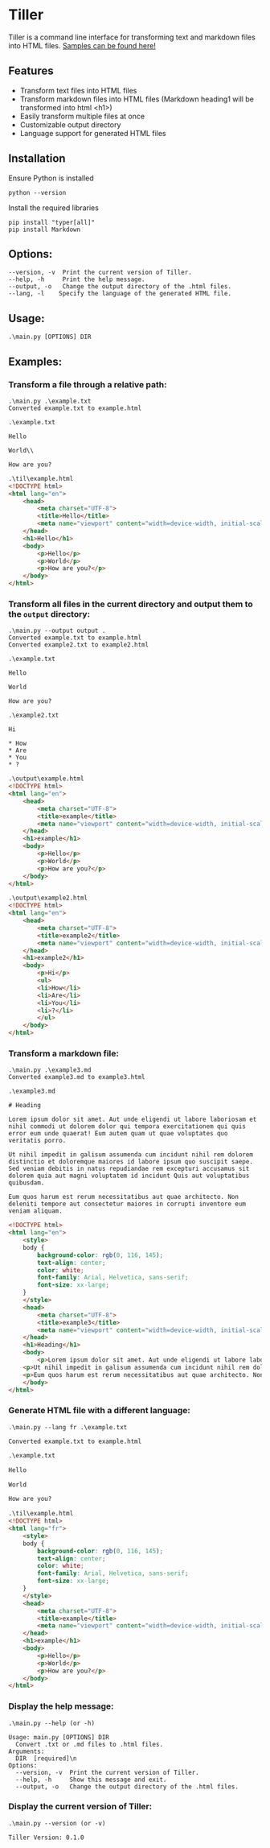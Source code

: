 # Tiller
Tiller is a command line interface for transforming text and markdown files into HTML files. 
[Samples can be found here!](https://namatuzio.github.io/tiller/)

## Features

- Transform text files into HTML files
- Transform markdown files into HTML files (Markdown heading1 will be transformed into html \<h1\>)
- Easily transform multiple files at once
- Customizable output directory
- Language support for generated HTML files

## Installation

Ensure Python is installed

`python --version`

Install the required libraries

```
pip install "typer[all]"
pip install Markdown
```

## Options:

    --version, -v  Print the current version of Tiller.
    --help, -h     Print the help message.
    --output, -o   Change the output directory of the .html files.
    --lang, -l    Specify the language of the generated HTML file.

## Usage:

    .\main.py [OPTIONS] DIR

## Examples:

### Transform a file through a relative path:

```
.\main.py .\example.txt
Converted example.txt to example.html
```

```
.\example.txt

Hello

World\\

How are you?
```

```html
.\til\example.html
<!DOCTYPE html>
<html lang="en">
    <head>
        <meta charset="UTF-8">
        <title>Hello</title>
        <meta name="viewport" content="width=device-width, initial-scale=1">
    </head>
    <h1>Hello</h1>
    <body>
        <p>Hello</p>
		<p>World</p>
		<p>How are you?</p>
    </body>
</html>
```

### Transform all files in the current directory and output them to the `output` directory:

    .\main.py --output output .
    Converted example.txt to example.html
    Converted example2.txt to example2.html


```
.\example.txt

Hello

World

How are you?
```

```
.\example2.txt

Hi

* How
* Are
* You
* ?
```

```html
.\output\example.html
<!DOCTYPE html>
<html lang="en">
    <head>
        <meta charset="UTF-8">
        <title>example</title>
        <meta name="viewport" content="width=device-width, initial-scale=1">
    </head>
    <h1>example</h1>
    <body>
        <p>Hello</p>
		<p>World</p>
		<p>How are you?</p>
    </body>
</html>
```

```html
.\output\example2.html
<!DOCTYPE html>
<html lang="en">
    <head>
        <meta charset="UTF-8">
        <title>example2</title>
        <meta name="viewport" content="width=device-width, initial-scale=1">
    </head>
    <h1>example2</h1>
    <body>
        <p>Hi</p>
		<ul>
		<li>How</li>
		<li>Are</li>
		<li>You</li>
		<li>?</li>
		</ul>
    </body>
</html>
```
### Transform a markdown file:
```
.\main.py .\example3.md
Converted example3.md to example3.html
```
```
.\example3.md

# Heading

Lorem ipsum dolor sit amet. Aut unde eligendi ut labore laboriosam et nihil commodi ut dolorem dolor qui tempora exercitationem qui quis error eum unde quaerat! Eum autem quam ut quae voluptates quo veritatis porro.

Ut nihil impedit in galisum assumenda cum incidunt nihil rem dolorem distinctio et doloremque maiores id labore ipsum quo suscipit saepe. Sed veniam debitis in natus repudiandae rem excepturi accusamus sit dolorem quia aut magni voluptatem id incidunt Quis aut voluptatibus quibusdam.

Eum quos harum est rerum necessitatibus aut quae architecto. Non deleniti tempore aut consectetur maiores in corrupti inventore eum veniam aliquam.

```
```html
<!DOCTYPE html>
<html lang="en">
    <style>
    body {
        background-color: rgb(0, 116, 145);
        text-align: center;
        color: white;
        font-family: Arial, Helvetica, sans-serif;
        font-size: xx-large;
    }
    </style>
    <head>
        <meta charset="UTF-8">
        <title>example3</title>
        <meta name="viewport" content="width=device-width, initial-scale=1">
    </head>
    <h1>Heading</h1>
    <body>
        <p>Lorem ipsum dolor sit amet. Aut unde eligendi ut labore laboriosam et nihil commodi ut dolorem dolor qui tempora exercitationem qui quis error eum unde quaerat! Eum autem quam ut quae voluptates quo veritatis porro.</p>
	<p>Ut nihil impedit in galisum assumenda cum incidunt nihil rem dolorem distinctio et doloremque maiores id labore ipsum quo suscipit saepe. Sed veniam debitis in natus repudiandae rem excepturi accusamus sit dolorem quia aut magni voluptatem id incidunt Quis aut voluptatibus quibusdam.</p>
	<p>Eum quos harum est rerum necessitatibus aut quae architecto. Non deleniti tempore aut consectetur maiores in corrupti inventore eum veniam aliquam.</p>
    </body>
</html>
```

### Generate HTML file with a different language:
```
.\main.py --lang fr .\example.txt

Converted example.txt to example.html
```
```html
.\example.txt

Hello

World

How are you?
```
```html
.\til\example.html
<!DOCTYPE html>
<html lang="fr">
    <style>
    body {
        background-color: rgb(0, 116, 145);
        text-align: center;
        color: white;
        font-family: Arial, Helvetica, sans-serif;
        font-size: xx-large;
    }
    </style>
    <head>
        <meta charset="UTF-8">
        <title>example</title>
        <meta name="viewport" content="width=device-width, initial-scale=1">
    </head>
    <h1>example</h1>
    <body>
        <p>Hello</p>
		<p>World</p>
		<p>How are you?</p>
    </body>
</html>
```


### Display the help message:
```
.\main.py --help (or -h)

Usage: main.py [OPTIONS] DIR 
  Convert .txt or .md files to .html files.
Arguments:
  DIR  [required]\n
Options:
  --version, -v  Print the current version of Tiller.
  --help, -h     Show this message and exit.
  --output, -o   Change the output directory of the .html files.
```

### Display the current version of Tiller:
  
```
.\main.py --version (or -v)

Tiller Version: 0.1.0 
```

